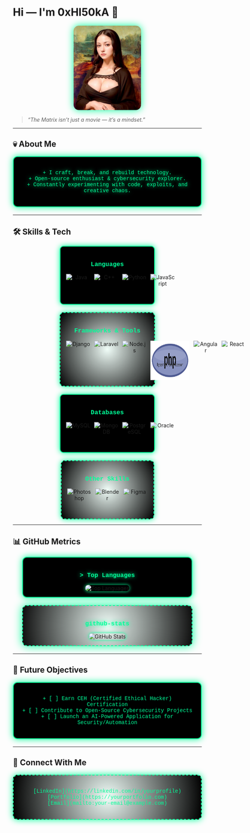 # Hi — I'm 0xHI50kA 👋

<p align="center">
  <img src="./assets/moonalisa.jpg" alt="Profile Image" width="180" style="border-radius: 14px; box-shadow: 0 0 20px #00ff99;" />
</p>

> _“The Matrix isn’t just a movie — it’s a mindset.”_

---

## 💀 About Me

<div align="center" style="max-width: 500px; margin: 20px auto; padding: 20px; border: 2px solid #00ff99; border-radius: 12px; background: #000; box-shadow: 0 0 18px #00ff99;">
  <p style="color: #00ff99; font-family: 'Courier New', monospace; text-shadow: 0 0 12px #00ff99;">
    + I craft, break, and rebuild technology.<br>
    + Open-source enthusiast & cybersecurity explorer.<br>
    + Constantly experimenting with code, exploits, and creative chaos.
  </p>
</div>

---

## 🛠 Skills & Tech

<div align="center" style="display: flex; flex-wrap: wrap; justify-content: center; gap: 20px;">

  <!-- Languages -->
  <div style="max-width: 220px; padding: 15px; border: 2px solid #00ff99; border-radius: 10px; background: #000; box-shadow: 0 0 15px #00ff99;">
    <h3 style="color: #00ff99; font-family: 'Courier New', monospace;">Languages</h3>
   <div style="display: flex; gap: 10px; align-items: flex-start;">
  <img src="https://techstack-generator.vercel.app/java-icon.svg" alt="Java" width="65" height="65" />
  <img src="https://techstack-generator.vercel.app/cpp-icon.svg" alt="C++" width="65" height="65" />
  <img src="https://techstack-generator.vercel.app/python-icon.svg" alt="Python" width="65" height="65" />
  <img src="https://techstack-generator.vercel.app/js-icon.svg" alt="JavaScript" width="65" height="65" />

</div>

  </div>

  <!-- Frameworks & Tools -->
  <div style="max-width: 220px; padding: 15px; border: 2px dashed #00ff99; border-radius: 10px; background: radial-gradient(circle, rgba(0, 255, 153, 0.05), #000); box-shadow: 0 0 15px #00ff99;">
    <h3 style="color: #00ff99; font-family: 'Courier New', monospace;">Frameworks & Tools</h3>
<div style="display: flex; gap: 10px; align-items: flex-start;">
  <img src="https://techstack-generator.vercel.app/django-icon.svg" alt="Django" width="65" height="65" />
  <img src="https://cdn.jsdelivr.net/gh/devicons/devicon/icons/laravel/laravel-original.svg" alt="Laravel" width="65" height="65" />

 <img src="https://cdn.jsdelivr.net/gh/devicons/devicon/icons/nodejs/nodejs-original.svg" alt="Node.js" width="65" height="65" />
  <img src="./php.svg" alt="PHP" width="105" height="105">
  <img src="https://cdn.jsdelivr.net/gh/devicons/devicon/icons/angular/angular-original.svg" alt="Angular" width="65" height="65" />
    <img src="https://techstack-generator.vercel.app/react-icon.svg" alt="React" width="65" height="65" />
</div>
  </div>

  <!-- Databases -->
  <div style="max-width: 220px; padding: 15px; border: 2px solid #00ff99; border-radius: 10px; background: #000; box-shadow: 0 0 15px #00ff99;">
    <h3 style="color: #00ff99; font-family: 'Courier New', monospace;">Databases</h3>
<div style="display: flex; gap: 10px; align-items: flex-start;">
  <!-- MySQL (TechStack) -->
  <img src="https://techstack-generator.vercel.app/mysql-icon.svg" alt="MySQL" width="65" height="65" />

  <!-- MongoDB -->
  <img src="https://cdn.jsdelivr.net/gh/devicons/devicon/icons/mongodb/mongodb-original.svg" alt="MongoDB" width="65" height="65" />

  <!-- PostgreSQL -->
  <img src="https://cdn.jsdelivr.net/gh/devicons/devicon/icons/postgresql/postgresql-original.svg" alt="PostgreSQL" width="65" height="65" />

  <!-- Oracle -->
  <img src="https://cdn.jsdelivr.net/gh/devicons/devicon/icons/oracle/oracle-original.svg" alt="Oracle" width="65" height="65" />
</div>

  </div>

  <!-- Other Skills -->
  <div style="max-width: 220px; padding: 15px; border: 2px dashed #00ff99; border-radius: 10px; background: radial-gradient(circle, rgba(0, 255, 153, 0.05), #000); box-shadow: 0 0 15px #00ff99;">
    <h3 style="color: #00ff99; font-family: 'Courier New', monospace;">Other Skills</h3>
<div style="display: flex; gap: 10px; align-items: flex-start;">
  <img src="https://cdn.jsdelivr.net/gh/devicons/devicon/icons/photoshop/photoshop-plain.svg" alt="Photoshop" width="65" height="65" />
  <img src="https://cdn.jsdelivr.net/gh/devicons/devicon/icons/blender/blender-original.svg" alt="Blender" width="65" height="65" />
  <img src="https://cdn.jsdelivr.net/gh/devicons/devicon/icons/figma/figma-original.svg" alt="Figma" width="65" height="65" />
</div>

  </div>

</div>


---

## 📊 GitHub Metrics

<div align="center" style="max-width: 420px; margin: 20px auto; padding: 15px; border: 2px solid #00ff99; border-radius: 12px; background: #000; box-shadow: 0 0 18px #00ff99;">
  <h3 style="color: #00ff99; font-family: 'Courier New', monospace; font-weight: bold; text-shadow: 0 0 12px #00ff99;">
    &gt; Top Languages
  </h3>
  <img src="https://github-readme-stats.vercel.app/api/top-langs/?username=0xHI50kA&layout=compact&bg_color=000000&title_color=00ff99&text_color=00ff99&icon_color=00ff99&border_color=00ff99&hide_border=false&card_width=400"
       alt="Top Languages" width="380" height="200" style="border-radius: 10px; box-shadow: 0 0 10px #00ff99;" />
</div>

<div align="center" style="max-width: 420px; margin: 20px auto; padding: 15px; border: 2px dashed #00ff99; border-radius: 12px; background: radial-gradient(circle at center, rgba(0, 255, 153, 0.05) 0%, rgba(0, 0, 0, 0.95) 100%); box-shadow: 0 0 25px #00ff99;">
  <h3 style="color: #00ff99; font-family: 'Courier New', monospace; font-weight: bold; text-shadow: 0 0 12px #00ff99;">
     github-stats 
  </h3>
  <img src="https://github-readme-stats.vercel.app/api?username=0xHI50kA&show_icons=true&bg_color=000000&title_color=00ff99&text_color=00ff99&icon_color=00ff99&border_color=00ff99&hide_border=false&card_width=400"
       alt="GitHub Stats" width="380" height="200" style="border-radius: 10px; box-shadow: 0 0 10px #00ff99;" />
</div>

---

## 🎯 Future Objectives

<div align="center" style="max-width: 500px; margin: 20px auto; padding: 20px; border: 2px solid #00ff99; border-radius: 12px; background: #000; box-shadow: 0 0 18px #00ff99;">
  <p style="color: #00ff99; font-family: 'Courier New', monospace;">
    + [ ] Earn CEH (Certified Ethical Hacker) Certification<br>
    + [ ] Contribute to Open-Source Cybersecurity Projects<br>
    + [ ] Launch an AI-Powered Application for Security/Automation
  </p>
</div>

---

## 🔗 Connect With Me

<div align="center" style="max-width: 500px; margin: 20px auto; padding: 20px; border: 2px dashed #00ff99; border-radius: 12px; background: radial-gradient(circle, rgba(0, 255, 153, 0.05), #000); box-shadow: 0 0 18px #00ff99;">
  <p style="color: #00ff99; font-family: 'Courier New', monospace;">
    [LinkedIn](https://linkedin.com/in/yourprofile)<br>
    [Portfolio](https://yourportfolio.com)<br>
    [Email](mailto:your-email@example.com)
  </p>
</div>
